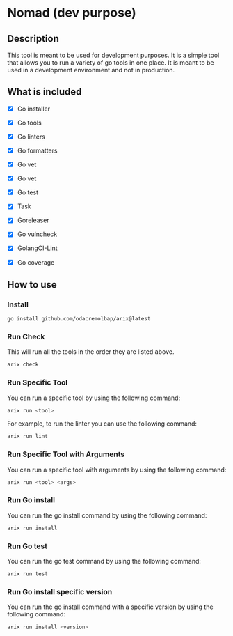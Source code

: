 # Nomad (dev purpose)

## Description

This tool is meant to be used for development purposes. It is a simple tool that allows you to run a variety of go tools in one place. It is meant to be used in a development environment and not in production.


## What is included

- [x] Go installer
- [x] Go tools
- [x] Go linters
- [x] Go formatters
- [x] Go vet
- [x] Go vet
- [x] Go test
- [x] Task
- [x] Goreleaser
- [x] Go vulncheck
- [x] GolangCI-Lint
- [x] Go coverage


## How to use

### Install

```bash
go install github.com/odacremolbap/arix@latest
```

### Run Check

This will run all the tools in the order they are listed above.

```bash
arix check
```

### Run Specific Tool

You can run a specific tool by using the following command:

```bash
arix run <tool>
```

For example, to run the linter you can use the following command:

```bash
arix run lint
```

### Run Specific Tool with Arguments

You can run a specific tool with arguments by using the following command:

```bash
arix run <tool> <args>
```

### Run Go install

You can run the go install command by using the following command:

```bash
arix run install
```

### Run Go test

You can run the go test command by using the following command:

```bash
arix run test
```

### Run Go install specific version

You can run the go install command with a specific version by using the following command:

```bash
arix run install <version>
```
